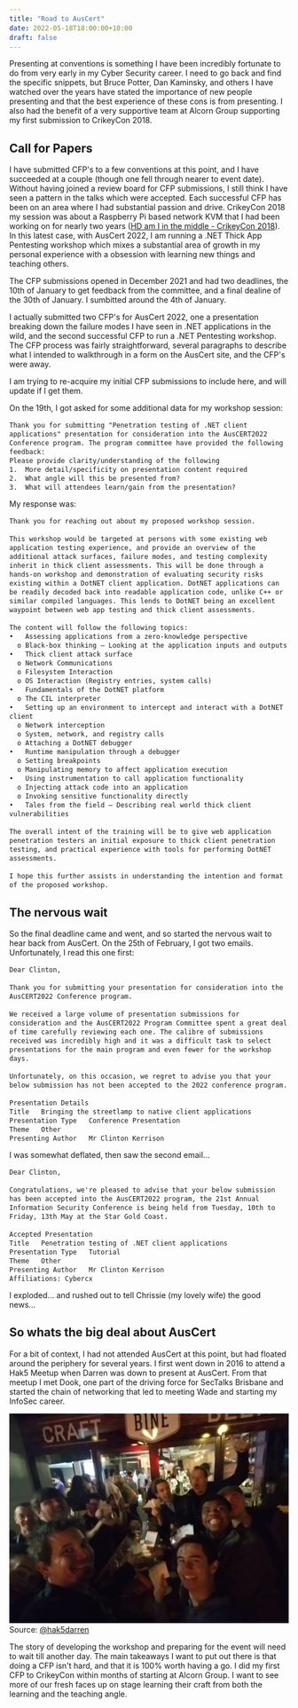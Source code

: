 ```yaml
---
title: "Road to AusCert"
date: 2022-05-18T18:00:00+10:00
draft: false
---
```


Presenting at conventions is something I have been incredibly fortunate to do from very early in my Cyber Security career. I need to go back and find the specific snippets, but Bruce Potter, Dan Kaminsky, and others I have watched over the years have stated the importance of new people presenting and that the best experience of these cons is from presenting. I also had the benefit of a very supportive team at Alcorn Group supporting my first submission to CrikeyCon 2018.

## Call for Papers

I have submitted CFP's to a few conventions at this point, and I have succeeded at a couple (though one fell through nearer to event date). Without having joined a review board for CFP submissions, I still think I have seen a pattern in the talks which were accepted. Each successful CFP has been on an area where I had substantial passion and drive. CrikeyCon 2018 my session was about a Raspberry Pi based network KVM that I had been working on for nearly two years &#40;[HD am I in the middle - CrikeyCon 2018](https://www.youtube.com/watch?v=5meK6Ty0oSc)&#41;. In this latest case, with AusCert 2022, I am running a .NET Thick App Pentesting workshop which mixes a substantial area of growth in my personal experience with a obsession with learning new things and teaching others. 

The CFP submissions opened in December 2021 and had two deadlines, the 10th of January to get feedback from the committee, and a final dealine of the 30th of January. I sumbitted around the 4th of January.

I actually submitted two CFP's for AusCert 2022, one a presentation breaking down the failure modes I have seen in .NET applications in the wild, and the second successful CFP to run a .NET Pentesting workshop. The CFP process was fairly straightforward, several paragraphs to describe what I intended to walkthrough in a form on the AusCert site, and the CFP's were away. 

I am trying to re-acquire my initial CFP submissions to include here, and will update if I get them.

On the 19th, I got asked for some additional data for my workshop session:

```
Thank you for submitting "Penetration testing of .NET client applications" presentation for consideration into the AusCERT2022 Conference program. The program committee have provided the following feedback:
Please provide clarity/understanding of the following
1.	More detail/specificity on presentation content required 
2.	What angle will this be presented from?
3.	What will attendees learn/gain from the presentation?
```

My response was:

```
Thank you for reaching out about my proposed workshop session. 
 
This workshop would be targeted at persons with some existing web application testing experience, and provide an overview of the additional attack surfaces, failure modes, and testing complexity inherit in thick client assessments. This will be done through a hands-on workshop and demonstration of evaluating security risks existing within a DotNET client application. DotNET applications can be readily decoded back into readable application code, unlike C++ or similar compiled languages. This lends to DotNET being an excellent waypoint between web app testing and thick client assessments.
 
The content will follow the following topics:
•	Assessing applications from a zero-knowledge perspective
  o	Black-box thinking – Looking at the application inputs and outputs
•	Thick client attack surface
  o	Network Communications
  o	Filesystem Interaction
  o	OS Interaction (Registry entries, system calls)
•	Fundamentals of the DotNET platform
  o	The CIL interpreter
•	Setting up an environment to intercept and interact with a DotNET client
  o	Network interception
  o	System, network, and registry calls
  o	Attaching a DotNET debugger
•	Runtime manipulation through a debugger
  o	Setting breakpoints
  o	Manipulating memory to affect application execution
•	Using instrumentation to call application functionality
  o	Injecting attack code into an application
  o	Invoking sensitive functionality directly
•	Tales from the field – Describing real world thick client vulnerabilities
 
The overall intent of the training will be to give web application penetration testers an initial exposure to thick client penetration testing, and practical experience with tools for performing DotNET assessments. 
 
I hope this further assists in understanding the intention and format of the proposed workshop.
```

## The nervous wait

So the final deadline came and went, and so started the nervous wait to hear back from AusCert. On the 25th of February, I got two emails. Unfortunately, I read this one first:

```
Dear Clinton,

Thank you for submitting your presentation for consideration into the AusCERT2022 Conference program.

We received a large volume of presentation submissions for consideration and the AusCERT2022 Program Committee spent a great deal of time carefully reviewing each one. The calibre of submissions received was incredibly high and it was a difficult task to select presentations for the main program and even fewer for the workshop days.

Unfortunately, on this occasion, we regret to advise you that your below submission has not been accepted to the 2022 conference program.

Presentation Details
Title	Bringing the streetlamp to native client applications
Presentation Type	Conference Presentation
Theme	Other
Presenting Author	Mr Clinton Kerrison
```

I was somewhat deflated, then saw the second email...

```
Dear Clinton,

Congratulations, we're pleased to advise that your below submission has been accepted into the AusCERT2022 program, the 21st Annual Information Security Conference is being held from Tuesday, 10th to Friday, 13th May at the Star Gold Coast.

Accepted Presentation
Title	Penetration testing of .NET client applications
Presentation Type	Tutorial
Theme	Other
Presenting Author	Mr Clinton Kerrison
Affiliations: Cybercx 
```

I exploded... and rushed out to tell Chrissie (my lovely wife) the good news...

## So whats the big deal about AusCert

For a bit of context, I had not attended AusCert at this point, but had floated around the periphery for several years. I first went down in 2016 to attend a Hak5 Meetup when Darren was down to present at AusCert. From that meetup I met Dook, one part of the driving force for SecTalks Brisbane and started the chain of networking that led to meeting Wade and starting my InfoSec career.

![Playing "The Contender" card game with the Hak5 meetup, GC 2016](/img/posts/auscert2022/Contender.jfif)
Source: [@hak5darren](https://twitter.com/hak5darren/status/736585218023264256/photo/1)

The story of developing the workshop and preparing for the event will need to wait till another day. The main takeaways I want to put out there is that doing a CFP isn't hard, and that it is 100% worth having a go. I did my first CFP to CrikeyCon within months of starting at Alcorn Group. I want to see more of our fresh faces up on stage learning their craft from both the learning and the teaching angle.


